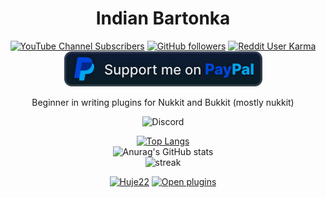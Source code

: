 <div align="center">

# Indian Bartonka

[![YouTube Channel Subscribers](https://img.shields.io/youtube/channel/subscribers/UCWB4EYTRnkjZy6FEH47v_Sg?style=social)](https://youtube.com/@IndianBartonka)
[![GitHub followers](https://img.shields.io/github/followers/IndianBartonka?style=social)](https://github.com/IndianBartonka?tab=followers)
[![Reddit User Karma](https://img.shields.io/reddit/user-karma/combined/Indian_PL?style=social)](https://www.reddit.com/user/Indian_PL/)
</br>
[![PayPal](https://github.com/intergrav/devins-badges/blob/v2/assets/compact/donate/paypal-singular_vector.svg)](https://paypal.me/IndianPL)

Beginner in writing plugins for Nukkit and Bukkit (mostly nukkit)
</br> 



![Discord](https://discord.c99.nl/widget/theme-4/608063215854682133.png) </br>



[![Top Langs](https://github-readme-stats.vercel.app/api/top-langs/?username=indianbartonka&langs_count=8&theme=radical)](https://github.com/anuraghazra/github-readme-stats)</br>
![Anurag's GitHub stats](https://github-readme-stats.vercel.app/api?username=indianbartonka&show_icons=true&theme=radical)</br>
![streak](https://github-readme-streak-stats.herokuapp.com/?user=indianbartonka&theme=radical)

[![Huje22](https://discordapp.com/api/guilds/863164502031597568/widget.png?style=banner2)](https://discord.com/invite/56h83WPKdK) [![Open plugins](https://discordapp.com/api/guilds/1071413512414449666/widget.png?style=banner2)](https://discord.com/invite/aXDs6qtDCV) </br>


</div>
